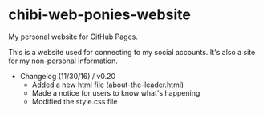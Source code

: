 # chibi-web-ponies-website
My personal website for GitHub Pages.

This is a website used for connecting to my social accounts. It's also a site for my non-personal information.

* Changelog (11/30/16) / v0.20
  * Added a new html file (about-the-leader.html)
  * Made a notice for users to know what's happening
  * Modified the style.css file
